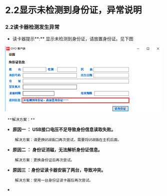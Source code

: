 # 2.2显示未检测到身份证，异常说明

### 2.2读卡器检测发生异常

* 读卡器提示**:** 显示未检测到身份证，请放置身份证。见下图

![](../../../.gitbook/assets/image%20%28593%29.png)

     **解决方案：**

* **原因一 ： USB接口电压不足导致身份信息读取失败。**

       解决方案：请更换USB插口再次尝试，需要将USB插在主机后面。

* **原因二 ： 身份证消磁，无法解析身份证信息。**

       解决方案：更换身份证后再次尝试。

* **原因三 ：身份证读卡器安装了两台，导致冲突。**

       解决方案：使用一台身份证读卡器后再次尝试。



* 
